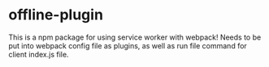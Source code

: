 # offline-plugin

This is a npm package for using service worker with webpack!
Needs to be put into webpack config file as plugins, as well as run file command for client index.js file.